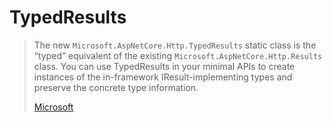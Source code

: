 # TypedResults

> The new `Microsoft.AspNetCore.Http.TypedResults` static class is the “typed” equivalent of the existing `Microsoft.AspNetCore.Http.Results` class. You can use TypedResults in your minimal APIs to create instances of the in-framework IResult-implementing types and preserve the concrete type information.
>
> [Microsoft](https://devblogs.microsoft.com/dotnet/asp-net-core-updates-in-dotnet-7-preview-4/)


